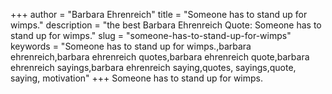 +++
author = "Barbara Ehrenreich"
title = "Someone has to stand up for wimps."
description = "the best Barbara Ehrenreich Quote: Someone has to stand up for wimps."
slug = "someone-has-to-stand-up-for-wimps"
keywords = "Someone has to stand up for wimps.,barbara ehrenreich,barbara ehrenreich quotes,barbara ehrenreich quote,barbara ehrenreich sayings,barbara ehrenreich saying,quotes, sayings,quote, saying, motivation"
+++
Someone has to stand up for wimps.
